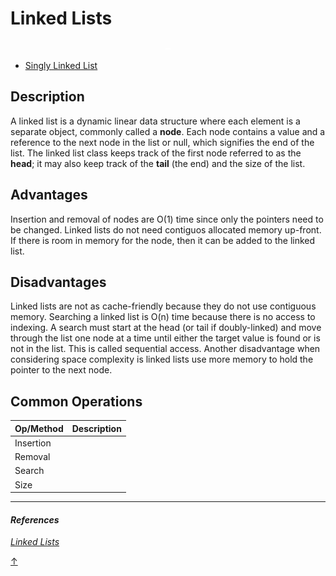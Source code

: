 # Linked Lists

<p align="center">
  <img src="../../../assets/linked-list.svg"/>
</p>

- [Singly Linked List](#singly-linked-list)


## Description

A linked list is a dynamic linear data structure where each element is a separate object, commonly called a **node**. Each node contains a value and a reference to the next node in the list or null, which signifies the end of the list. The linked list class keeps track of the first node referred to as the **head**; it may also keep track of the **tail** (the end) and the size of the list.

## Advantages

Insertion and removal of nodes are O(1) time since only the pointers need to be changed. Linked lists do not need contiguos allocated memory up-front. If there is room in memory for the node, then it can be added to the linked list.

## Disadvantages

Linked lists are not as cache-friendly because they do not use contiguous memory. Searching a linked list is O(n) time because there is no access to indexing. A search must start at the head (or tail if doubly-linked) and move through the list one node at a time until either the target value is found or is not in the list. This is called sequential access. Another disadvantage when considering space complexity is linked lists use more memory to hold the pointer to the next node.

## Common Operations
| Op/Method | Description |
|:--------- | ----------- |
| Insertion | |
| Removal   | |
| Search    | |
| Size      | |

<hr>

#### _References_

_[Linked Lists](https://www.cs.cmu.edu/~adamchik/15-121/lectures/Linked%20Lists/linked%20lists.html)_

[↑](#Linked-Lists)